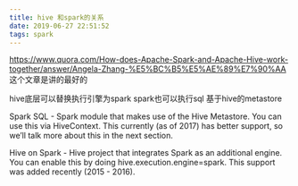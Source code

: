 ```yaml
---
title: hive 和spark的关系
date: 2019-06-27 22:51:52
tags: spark
---
```


https://www.quora.com/How-does-Apache-Spark-and-Apache-Hive-work-together/answer/Angela-Zhang-%E5%BC%B5%E5%AE%89%E7%90%AA
这个文章是讲的最好的

hive底层可以替换执行引擎为spark
spark也可以执行sql 基于hive的metastore

Spark SQL - Spark module that makes use of the Hive Metastore. You can use this via HiveContext. This currently (as of 2017) has better support, so we’ll talk more about this in the next section.

Hive on Spark - Hive project that integrates Spark as an additional engine. You can enable this by doing hive.execution.engine=spark. This support was added recently (2015 - 2016).